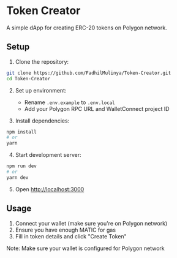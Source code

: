 # Token Creator

A simple dApp for creating ERC-20 tokens on Polygon network.

## Setup

1. Clone the repository:
```bash
git clone https://github.com/FadhilMulinya/Token-Creator.git
cd Token-Creator
```

2. Set up environment:
   - Rename `.env.example` to `.env.local`
   - Add your Polygon RPC URL and WalletConnect project ID

3. Install dependencies:
```bash
npm install
# or
yarn
```

4. Start development server:
```bash
npm run dev
# or
yarn dev
```

5. Open [http://localhost:3000](http://localhost:3000)

## Usage

1. Connect your wallet (make sure you're on Polygon network)
2. Ensure you have enough MATIC for gas
3. Fill in token details and click "Create Token"

Note: Make sure your wallet is configured for Polygon network
